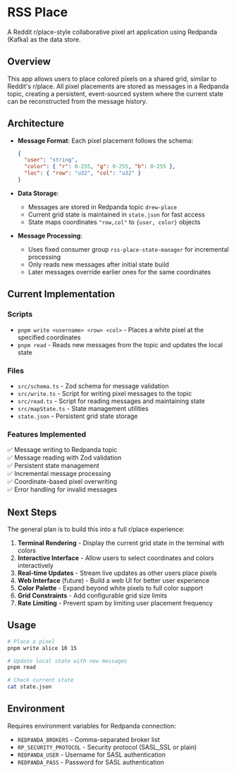 # RSS Place

A Reddit r/place-style collaborative pixel art application using Redpanda (Kafka) as the data store.

## Overview

This app allows users to place colored pixels on a shared grid, similar to Reddit's r/place. All pixel placements are stored as messages in a Redpanda topic, creating a persistent, event-sourced system where the current state can be reconstructed from the message history.

## Architecture

- **Message Format**: Each pixel placement follows the schema:
  ```json
  {
    "user": "string",
    "color": { "r": 0-255, "g": 0-255, "b": 0-255 },
    "loc": { "row": "u32", "col": "u32" }
  }
  ```

- **Data Storage**: 
  - Messages are stored in Redpanda topic `drew-place`
  - Current grid state is maintained in `state.json` for fast access
  - State maps coordinates `"row,col"` to `{user, color}` objects

- **Message Processing**:
  - Uses fixed consumer group `rss-place-state-manager` for incremental processing
  - Only reads new messages after initial state build
  - Later messages override earlier ones for the same coordinates

## Current Implementation

### Scripts

- `pnpm write <username> <row> <col>` - Places a white pixel at the specified coordinates
- `pnpm read` - Reads new messages from the topic and updates the local state

### Files

- `src/schema.ts` - Zod schema for message validation
- `src/write.ts` - Script for writing pixel messages to the topic
- `src/read.ts` - Script for reading messages and maintaining state
- `src/mapState.ts` - State management utilities
- `state.json` - Persistent grid state storage

### Features Implemented

✅ Message writing to Redpanda topic  
✅ Message reading with Zod validation  
✅ Persistent state management  
✅ Incremental message processing  
✅ Coordinate-based pixel overwriting  
✅ Error handling for invalid messages  

## Next Steps

The general plan is to build this into a full r/place experience:

1. **Terminal Rendering** - Display the current grid state in the terminal with colors
2. **Interactive Interface** - Allow users to select coordinates and colors interactively
3. **Real-time Updates** - Stream live updates as other users place pixels
4. **Web Interface** (future) - Build a web UI for better user experience
5. **Color Palette** - Expand beyond white pixels to full color support
6. **Grid Constraints** - Add configurable grid size limits
7. **Rate Limiting** - Prevent spam by limiting user placement frequency

## Usage

```bash
# Place a pixel
pnpm write alice 10 15

# Update local state with new messages
pnpm read

# Check current state
cat state.json
```

## Environment

Requires environment variables for Redpanda connection:
- `REDPANDA_BROKERS` - Comma-separated broker list
- `RP_SECURITY_PROTOCOL` - Security protocol (SASL_SSL or plain)
- `REDPANDA_USER` - Username for SASL authentication
- `REDPANDA_PASS` - Password for SASL authentication
